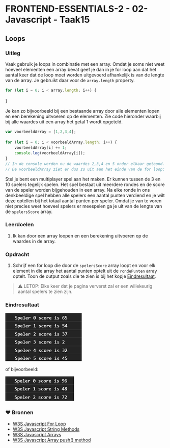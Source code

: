 # FRONTEND-ESSENTIALS-2 - 02-Javascript - Taak15

## Loops

### Uitleg

Vaak gebruik je loops in combinatie met een array. Omdat je soms niet weet hoeveel elementen een array bevat geef je dan in je for loop aan dat het aantal keer dat de loop moet worden uitgevoerd afhankelijk is van de lengte van de array. Je gebruikt daar voor de `array.length` property.

```js
for (let i = 0; i < array.length; i++) {
    
}
```
Je kan zo bijvoorbeeld bij een bestaande array door alle elementen lopen en een berekening uitvoeren op de elementen. Zie code hieronder waarbij bij alle waardes uit een array het getal 1 wordt opgeteld.

```js
var voorbeeldArray = [1,2,3,4];

for (let i = 0; i < voorbeeldArray.length; i++) {
    voorbeeldArray[i] += 1;
    console.log(voorbeeldArray[i]);
}
// In de console worden nu de waardes 2,3,4 en 5 onder elkaar getoond. 
// De voorbeeldArray ziet er dus zo uit aan het einde van de for loop: [2,3,4,5].
```



Stel je bent een multiplayer spel aan het maken. Er kunnen tussen de 3 en 10 spelers tegelijk spelen. Het spel bestaat uit meerdere rondes en de score van de speler worden bijgehouden in een array. Na elke ronde in ons denkbeeldige spel hebben alle spelers een aantal punten verdiend en je wilt deze optellen bij het totaal aantal punten per speler. Omdat je van te voren niet precies weet hoeveel spelers er meespelen ga je uit van de lengte van de `spelersScore` array. 


### Leerdoelen

1. Ik kan door een array loopen en een berekening uitvoeren op de waardes in de array.

### Opdracht

1. Schrijf een for loop die door de `spelersScore` array loopt en voor elk element in die array het aantal punten optelt uit de `rondePunten` array optelt. Toon de output zoals die te zien is bij het kopje [Eindresultaat](#eindresultaat).
> :warning: LETOP: Elke keer dat je pagina ververst zal er een willekeurig aantal spelers te zien zijn.

### Eindresultaat

![](img/eindres1.png)

of bijvoorbeeld:

![](img/eindres2.png)

### :heart: Bronnen

* [W3S Javascript For Loop](https://www.w3schools.com/js/js_loop_for.asp)
* [W3S Javascript String Methods](https://www.w3schools.com/js/js_string_methods.asp)  
* [W3S Javascript Arrays](https://www.w3schools.com/js/js_arrays.asp)  
* [W3S Javascript Array push() method](https://www.w3schools.com/jsref/jsref_push.asp)